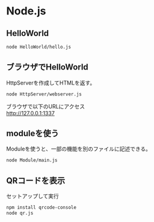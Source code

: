 # Node.js

## HelloWorld
```bash
node HelloWorld/hello.js
```

## ブラウザでHelloWorld
HttpServerを作成してHTMLを返す。

```bash
node HttpServer/webserver.js
```

ブラウザで以下のURLにアクセス  
http://127.0.0.1:1337


## moduleを使う
Moduleを使うと、一部の機能を別のファイルに記述できる。

```bash
node Module/main.js
```

## QRコードを表示
セットアップして実行

```bash
npm install qrcode-console
node qr.js
```

